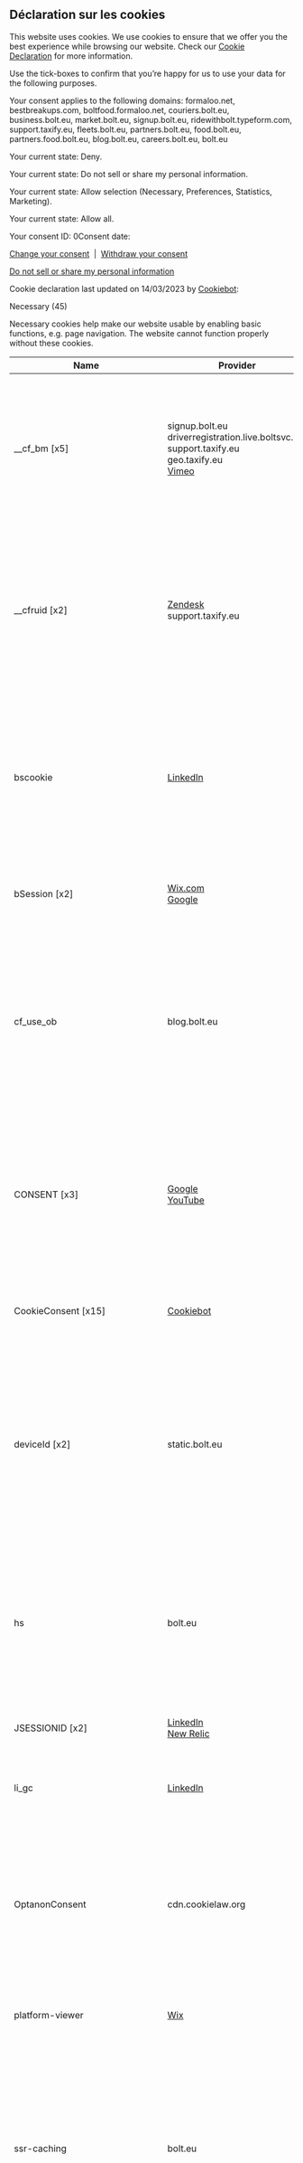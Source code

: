 Déclaration sur les cookies
---------------------------

This website uses cookies. We use cookies to ensure that we offer you the best experience while browsing our website. Check our [Cookie Declaration](https://bolt.eu/en/cookie-declaration/) for more information.

Use the tick-boxes to confirm that you’re happy for us to use your data for the following purposes.

Your consent applies to the following domains: formaloo.net, bestbreakups.com, boltfood.formaloo.net, couriers.bolt.eu, business.bolt.eu, market.bolt.eu, signup.bolt.eu, ridewithbolt.typeform.com, support.taxify.eu, fleets.bolt.eu, partners.bolt.eu, food.bolt.eu, partners.food.bolt.eu, blog.bolt.eu, careers.bolt.eu, bolt.eu

Your current state: Deny. 

Your current state: Do not sell or share my personal information. 

Your current state: Allow selection (Necessary, Preferences, Statistics, Marketing). 

Your current state: Allow all. 

Your consent ID: 0Consent date:

[Change your consent](#)  |  [Withdraw your consent](#)

[Do not sell or share my personal information](#)

  

Cookie declaration last updated on 14/03/2023 by [Cookiebot](https://www.cookiebot.com/ "Cookiebot"):

Necessary (45)

Necessary cookies help make our website usable by enabling basic functions, e.g. page navigation. The website cannot function properly without these cookies.

    
| Name | Provider | Purpose | Expiry | Type |
| --- | --- | --- | --- | --- |
| \_\_cf\_bm \[x5\] | signup.bolt.eu  <br>driverregistration.live.boltsvc.net  <br>support.taxify.eu  <br>geo.taxify.eu  <br>[Vimeo](https://vimeo.com/features/video-privacy "Vimeo's privacy policy") | This cookie is used to distinguish between humans and bots. This is beneficial for the website, in order to make valid reports on the use of their website. | 1 day | HTTP Cookie |
| \_\_cfruid \[x2\] | [Zendesk](https://www.zendesk.com/company/customers-partners/privacy-policy/ "Zendesk's privacy policy")  <br>support.taxify.eu | This cookie is a part of the services provided by Cloudflare - Including load-balancing, deliverance of website content and serving DNS connection for website operators. | Session | HTTP Cookie |
| bscookie | [LinkedIn](https://www.linkedin.com/legal/privacy-policy "LinkedIn's privacy policy") | This cookie is used to identify the visitor through an application. This allows the visitor to login to a website through their LinkedIn application for example. | 1 year | HTTP Cookie |
| bSession \[x2\] | [Wix.com](http://parastorage.com/ "Wix.com's privacy policy")  <br>[Google](https://policies.google.com/privacy "Google's privacy policy") | Necessary for measuring and reporting of website performance. | 1 day | HTTP Cookie |
| cf\_use\_ob | blog.bolt.eu | Used to detect if the website is inaccessible, in case of maintenance of content updates - The cookie allows the website to present the visitor with a notice on the issue in question. | 1 day | HTTP Cookie |
| CONSENT \[x3\] | [Google](https://policies.google.com/privacy "Google's privacy policy")  <br>[YouTube](https://policies.google.com/privacy "YouTube's privacy policy") | Used to detect if the visitor has accepted the marketing category in the cookie banner. This cookie is necessary for GDPR-compliance of the website. | 2 years | HTTP Cookie |
| CookieConsent \[x15\] | [Cookiebot](https://www.cookiebot.com/goto/privacy-policy/ "Cookiebot's privacy policy") | Stores the user's cookie consent state for the current domain | 13428 days | HTTP Cookie |
| deviceId \[x2\] | static.bolt.eu | Identifies the logged in user. A unique session ID is linked to the user so that he/she is identified while navigating the website. The user is logged out when the cookie expires. | Persistent | HTML Local Storage |
| hs  | bolt.eu | Ensures visitor browsing-security by preventing cross-site request forgery. This cookie is essential for the security of the website and visitor. | Session | HTTP Cookie |
| JSESSIONID \[x2\] | [LinkedIn](https://www.linkedin.com/legal/privacy-policy "LinkedIn's privacy policy")  <br>[New Relic](https://newrelic.com/termsandconditions/services-notices "New Relic's privacy policy") | Preserves users states across page requests. | Session | HTTP Cookie |
| li\_gc | [LinkedIn](https://www.linkedin.com/legal/privacy-policy "LinkedIn's privacy policy") | Stores the user's cookie consent state for the current domain | 180 days | HTTP Cookie |
| OptanonConsent | cdn.cookielaw.org | Determines whether the visitor has accepted the cookie consent box. This ensures that the cookie consent box will not be presented again upon re-entry. | 1 year | HTTP Cookie |
| platform-viewer | [Wix](https://www.wix.com/about/privacy "Wix's privacy policy") | Preserves the visitor's session state across page requests. | Session | Pixel Tracker |
| ssr-caching | bolt.eu | This cookie is necessary for the cache function. A cache is used by the website to optimize the response time between the visitor and the website. The cache is usually stored on the visitor’s browser. | 1 day | HTTP Cookie |
| svSession | bolt.eu | This cookie is necessary for the login function on the website. | 400 days | HTTP Cookie |
| taxifyDriverPortal\_uuid | partners.bolt.eu | Pending | Persistent | HTML Local Storage |
| taxifyDriverPortal\_visitorId | partners.bolt.eu | Pending | Persistent | HTML Local Storage |
| taxifyFleetOwnerPortal\_username | fleets.bolt.eu | Pending | Persistent | HTML Local Storage |
| test\_cookie | [Google](https://policies.google.com/privacy "Google's privacy policy") | Used to check if the user's browser supports cookies. | 1 day | HTTP Cookie |
| XSRF-TOKEN | bolt.eu | Ensures visitor browsing-security by preventing cross-site request forgery. This cookie is essential for the security of the website and visitor. | Session | HTTP Cookie |
| ZD-suid | [Zendesk](https://www.zendesk.com/company/customers-partners/privacy-policy/ "Zendesk's privacy policy") | Unique id that identifies the user's session. | Persistent | HTML Local Storage |

Preferences (12)

Preference cookies enable our website to remember information that changes the way it behaves or looks, e.g. your preferred language or the region that you’re in.

    
| Name | Provider | Purpose | Expiry | Type |
| --- | --- | --- | --- | --- |
| @@scroll# | bolt.eu | Pending | Session | HTML Local Storage |
| \_bolt\_blog\_language | blog.bolt.eu | Pending | 1 day | HTTP Cookie |
| boltcityname | bolt.eu | Used internally to avoid sending duplicate requests in order to detect user's location once it's set | 1 day | HTTP Cookie |
| boltcountrycode | bolt.eu | Used internally to avoid sending duplicate requests in order to detect user's location once it's set | 1 day | HTTP Cookie |
| CookieConsentBulkSetting-# | [Cookiebot](https://www.cookiebot.com/goto/privacy-policy/ "Cookiebot's privacy policy") | Enables cookie consent across multiple websites | Persistent | HTML Local Storage |
| iso\_code | static.tildacdn.com | Used by tilda for identification of the User without taking additional measures. | Persistent | HTML Local Storage |
| lang | [LinkedIn](https://www.linkedin.com/legal/privacy-policy "LinkedIn's privacy policy") | Necessary for maintaining language-settings across subpages on the website. | Session | HTTP Cookie |
| li\_alerts | [LinkedIn](https://www.linkedin.com/legal/privacy-policy "LinkedIn's privacy policy") | Used to determine when and where certain pop-ups on the website should be presented for the user and remember whether the user has closed these, to keep them from showing multiple times. | 1 year | HTTP Cookie |
| lidc | [LinkedIn](https://www.linkedin.com/legal/privacy-policy "LinkedIn's privacy policy") | Registers which server-cluster is serving the visitor. This is used in context with load balancing, in order to optimize user experience. | 1 day | HTTP Cookie |
| taxifyDriverPortal\_locale | partners.bolt.eu | Pending | Persistent | HTML Local Storage |
| taxifyFleetOwnerPortal\_locale | fleets.bolt.eu | Pending | Persistent | HTML Local Storage |
| ZD-store | [Zendesk](https://www.zendesk.com/company/customers-partners/privacy-policy/ "Zendesk's privacy policy") | Registers whether the self-service-assistant Zendesk Answer Bot has been displayed to the website user. | Persistent | HTML Local Storage |

Statistics (48)

Statistic cookies help us understand how you interact with our website by collecting and reporting information anonymously.

    
| Name | Provider | Purpose | Expiry | Type |
| --- | --- | --- | --- | --- |
| \_device\_id\_ | food.bolt.eu | Pending | Persistent | HTML Local Storage |
| \_ga \[x4\] | [Google](https://policies.google.com/privacy "Google's privacy policy")  <br>support.taxify.eu | Registers a unique ID that is used to generate statistical data on how the visitor uses the website. | 2 years | HTTP Cookie |
| \_ga\_# \[x4\] | [Google](https://policies.google.com/privacy "Google's privacy policy")  <br>support.taxify.eu | Used by Google Analytics to collect data on the number of times a user has visited the website as well as dates for the first and most recent visit. | 2 years | HTTP Cookie |
| \_gat \[x2\] | [Google](https://policies.google.com/privacy "Google's privacy policy")  <br>support.taxify.eu | Used by Google Analytics to throttle request rate | 1 day | HTTP Cookie |
| \_gid \[x3\] | [Google](https://policies.google.com/privacy "Google's privacy policy")  <br>support.taxify.eu | Registers a unique ID that is used to generate statistical data on how the visitor uses the website. | 1 day | HTTP Cookie |
| \_hjAbsoluteSessionInProgress | [Hotjar](https://www.hotjar.com/legal/policies/privacy/ "Hotjar's privacy policy") | This cookie is used to count how many times a website has been visited by different visitors - this is done by assigning the visitor an ID, so the visitor does not get registered twice. | 1 day | HTTP Cookie |
| \_hjFirstSeen | [Hotjar](https://www.hotjar.com/legal/policies/privacy/ "Hotjar's privacy policy") | This cookie is used to determine if the visitor has visited the website before, or if it is a new visitor on the website. | 1 day | HTTP Cookie |
| \_hjIncludedInPageviewSample \[x3\] | [Hotjar](https://www.hotjar.com/legal/policies/privacy/ "Hotjar's privacy policy") | Determines if the user's navigation should be registered in a certain statistical place holder. | 1 day | HTTP Cookie |
| \_hjIncludedInSessionSample\_# | [Hotjar](https://www.hotjar.com/legal/policies/privacy/ "Hotjar's privacy policy") | Collects statistics on the visitor's visits to the website, such as the number of visits, average time spent on the website and what pages have been read. | 1 day | HTTP Cookie |
| \_hjRecordingLastActivity | bolt.eu | Sets a unique ID for the session. This allows the website to obtain data on visitor behaviour for statistical purposes. | Session | HTML Local Storage |
| \_hjSession\_# | [Hotjar](https://www.hotjar.com/legal/policies/privacy/ "Hotjar's privacy policy") | Collects statistics on the visitor's visits to the website, such as the number of visits, average time spent on the website and what pages have been read. | 1 day | HTTP Cookie |
| \_hjSessionUser\_# | [Hotjar](https://www.hotjar.com/legal/policies/privacy/ "Hotjar's privacy policy") | Collects statistics on the visitor's visits to the website, such as the number of visits, average time spent on the website and what pages have been read. | 1 year | HTTP Cookie |
| \_hjTLDTest | [Hotjar](https://www.hotjar.com/legal/policies/privacy/ "Hotjar's privacy policy") | Registers statistical data on users' behaviour on the website. Used for internal analytics by the website operator. | Session | HTTP Cookie |
| \_tt\_enable\_cookie | [Tiktok](https://www.tiktok.com/legal/privacy-policy?lang=en "Tiktok's privacy policy") | Used by the social networking service, TikTok, for tracking the use of embedded services. | 1 year | HTTP Cookie |
| AnalyticsSyncHistory | [LinkedIn](https://www.linkedin.com/legal/privacy-policy "LinkedIn's privacy policy") | Used in connection with data-synchronization with third-party analysis service. | 30 days | HTTP Cookie |
| collect | [Google](https://policies.google.com/privacy "Google's privacy policy") | Used to send data to Google Analytics about the visitor's device and behavior. Tracks the visitor across devices and marketing channels. | Session | Pixel Tracker |
| events/1/# | [New Relic](https://newrelic.com/termsandconditions/services-notices "New Relic's privacy policy") | Used to monitor website performance for statistical purposes. | Session | Pixel Tracker |
| fedops.logger.defaultOverrides | [Wix.com](http://parastorage.com/ "Wix.com's privacy policy") | Registers statistical data on users' behaviour on the website. Used for internal analytics by the website operator. | 1 day | HTTP Cookie |
| fedops.logger.sessionId | [Wix.com](http://parastorage.com/ "Wix.com's privacy policy") | Registers statistical data on users' behaviour on the website. Used for internal analytics by the website operator. | Persistent | HTML Local Storage |
| hjViewportId | bolt.eu | Sets a unique ID for the session. This allows the website to obtain data on visitor behaviour for statistical purposes. | Session | HTML Local Storage |
| jserrors/1/# | [New Relic](https://newrelic.com/termsandconditions/services-notices "New Relic's privacy policy") | Pending | Session | Pixel Tracker |
| ln\_or | [Google](https://policies.google.com/privacy "Google's privacy policy") | Registers statistical data on users' behaviour on the website. Used for internal analytics by the website operator. | 1 day | HTTP Cookie |
| previousUrl \[x2\] | couriers.bolt.eu  <br>static.tildacdn.com | Sets a unique ID for the session. This allows the website to obtain data on visitor behaviour for statistical purposes. | 1 day | HTTP Cookie |
| survi::#::allvisitor | [Survicate](http://survicate.com/wp-content/uploads/2015/10/Polityka-prywatnosci-ENG-1.pdf "Survicate's privacy policy") | Pending | Persistent | HTML Local Storage |
| survi::#::statusrequestHandler | [Survicate](http://survicate.com/wp-content/uploads/2015/10/Polityka-prywatnosci-ENG-1.pdf "Survicate's privacy policy") | Pending | Persistent | HTML Local Storage |
| survi::#::visitInitialUrl | [Survicate](http://survicate.com/wp-content/uploads/2015/10/Polityka-prywatnosci-ENG-1.pdf "Survicate's privacy policy") | Pending | Session | HTML Local Storage |
| survi::#::visitReferrerUrl | [Survicate](http://survicate.com/wp-content/uploads/2015/10/Polityka-prywatnosci-ENG-1.pdf "Survicate's privacy policy") | Pending | Session | HTML Local Storage |
| survi::#::visitViews | [Survicate](http://survicate.com/wp-content/uploads/2015/10/Polityka-prywatnosci-ENG-1.pdf "Survicate's privacy policy") | Pending | Session | HTML Local Storage |
| tildasid \[x2\] | couriers.bolt.eu  <br>static.tildacdn.com | Registers a unique ID that is used to generate statistical data on how the visitor uses the website. | 1 day | HTTP Cookie |
| tildauid \[x2\] | couriers.bolt.eu  <br>static.tildacdn.com | Registers a unique ID that is used to generate statistical data on how the visitor uses the website. | 3 months | HTTP Cookie |
| visited \[x2\] | couriers.bolt.eu  <br>partners.food.bolt.eu | Unique user ID that recognizes the user on returning visits. | Session | HTML Local Storage |
| vuid | [Vimeo](https://vimeo.com/privacy "Vimeo's privacy policy") | Collects data on the user's visits to the website, such as which pages have been read. | 399 days | HTTP Cookie |
| ZD-buid | bolt.eu | Unique id that identifies the user on recurring visits. | Persistent | HTML Local Storage |

Marketing (58)

Marketing cookies are used to track visitors across our website. The intention is to display ads that are more relevant and engaging for each individual user.

    
| Name | Provider | Purpose | Expiry | Type |
| --- | --- | --- | --- | --- |
| \_\_ddg1\_ | partners.food.bolt.eu | Used to track visitors on multiple websites, in order to present relevant advertisement based on the visitor's preferences. | 1 year | HTTP Cookie |
| \_\_mpq\_#\_# \[x3\] | bolt.eu  <br>fleets.bolt.eu  <br>cdn.mxpnl.com | Collects data on user behaviour and interaction in order to optimize the website and make advertisement on the website more relevant. | Persistent | HTML Local Storage |
| \_fbp | [Meta Platforms, Inc.](https://www.facebook.com/policy.php/ " Meta Platforms, Inc.'s privacy policy") | Used by Facebook to deliver a series of advertisement products such as real time bidding from third party advertisers. | 3 months | HTTP Cookie |
| \_gaexp | www.googleoptimize.com | This cookie is used by Google Analytics to determine if the visitor is involved in their marketing experiments. | 29 days | HTTP Cookie |
| \_gcl\_au \[x3\] | [Google](https://policies.google.com/privacy "Google's privacy policy") | Used by Google AdSense for experimenting with advertisement efficiency across websites using their services. | 3 months | HTTP Cookie |
| \_hjRecordingEnabled | bolt.eu | This cookie is used to identify the visitor and optimize ad-relevance by collecting visitor data from multiple websites – this exchange of visitor data is normally provided by a third-party data-center or ad-exchange. | Session | HTML Local Storage |
| \_trackingplan\_initial | [Google](https://policies.google.com/privacy "Google's privacy policy") | Pending | Persistent | HTML Local Storage |
| \_trackingplan\_is\_sampled\_user | [Google](https://policies.google.com/privacy "Google's privacy policy") | Collects user data through quiz/survey-like content. This allows the website to promote relevant products or services. | Persistent | HTML Local Storage |
| \_trackingplan\_sample\_rate | [Google](https://policies.google.com/privacy "Google's privacy policy") | Collects user data through quiz/survey-like content. This allows the website to promote relevant products or services. | Persistent | HTML Local Storage |
| \_trackingplan\_sample\_rate\_ts | [Google](https://policies.google.com/privacy "Google's privacy policy") | Collects user data through quiz/survey-like content. This allows the website to promote relevant products or services. | Persistent | HTML Local Storage |
| \_ttp \[x2\] | [Tiktok](https://www.tiktok.com/legal/privacy-policy?lang=en "Tiktok's privacy policy") | Used by the social networking service, TikTok, for tracking the use of embedded services. | 1 year | HTTP Cookie |
| ads/ga-audiences | [Google](https://policies.google.com/privacy "Google's privacy policy") | Used by Google AdWords to re-engage visitors that are likely to convert to customers based on the visitor's online behaviour across websites. | Session | Pixel Tracker |
| bcookie | [LinkedIn](https://www.linkedin.com/legal/privacy-policy "LinkedIn's privacy policy") | Used by the social networking service, LinkedIn, for tracking the use of embedded services. | 1 year | HTTP Cookie |
| dismissedBanners | [Typeform](https://admin.typeform.com/to/dwk6gt/ "Typeform's privacy policy") | Collects user data through quiz/survey-like content. This allows the website to promote relevant products or services. | Persistent | HTML Local Storage |
| experiments-fingerprint | [Typeform](https://admin.typeform.com/to/dwk6gt/ "Typeform's privacy policy") | Collects user data through quiz/survey-like content. This allows the website to promote relevant products or services. | 6 months | HTTP Cookie |
| experiments-raw | [Typeform](https://admin.typeform.com/to/dwk6gt/ "Typeform's privacy policy") | Collects user data through quiz/survey-like content. This allows the website to promote relevant products or services. | 6 months | HTTP Cookie |
| IDE | [Google](https://policies.google.com/privacy "Google's privacy policy") | Used by Google DoubleClick to register and report the website user's actions after viewing or clicking one of the advertiser's ads with the purpose of measuring the efficacy of an ad and to present targeted ads to the user. | 1 year | HTTP Cookie |
| mp\_#\_mixpanel \[x4\] | business.bolt.eu  <br>fleets.bolt.eu  <br>cdn.mxpnl.com | Pending | 1 year | HTTP Cookie |
| NID | [Google](https://policies.google.com/privacy "Google's privacy policy") | Registers a unique ID that identifies a returning user's device. The ID is used for targeted ads. | 6 months | HTTP Cookie |
| pagead/1p-conversion/# | [Google](https://policies.google.com/privacy "Google's privacy policy") | Collects data on visitor behaviour from multiple websites, in order to present more relevant advertisement - This also allows the website to limit the number of times that they are shown the same advertisement. | Session | Pixel Tracker |
| pagead/1p-user-list/# | [Google](https://policies.google.com/privacy "Google's privacy policy") | Tracks if the user has shown interest in specific products or events across multiple websites and detects how the user navigates between sites. This is used for measurement of advertisement efforts and facilitates payment of referral-fees between websites. | Session | Pixel Tracker |
| pagead/landing \[x3\] | [Google](https://policies.google.com/privacy "Google's privacy policy") | Collects data on visitor behaviour from multiple websites, in order to present more relevant advertisement - This also allows the website to limit the number of times that they are shown the same advertisement. | Session | Pixel Tracker |
| pagead/viewthroughconversion/699781999 | [Google](https://policies.google.com/privacy "Google's privacy policy") | Pending | Session | Pixel Tracker |
| sessionInitiated | [Google](https://policies.google.com/privacy "Google's privacy policy") | Collects user data through quiz/survey-like content. This allows the website to promote relevant products or services. | Session | HTML Local Storage |
| sp\_landing | [Spotify](https://www.spotify.com/uk/legal/privacy-policy/ "Spotify's privacy policy") | Used to implement audio-content from Spotify on the website. Can also be used to register user interaction and preferences in context with audio-content - This can serve statistics and marketing purposes. | 1 day | HTTP Cookie |
| sp\_t | [Spotify](https://www.spotify.com/uk/legal/privacy-policy/ "Spotify's privacy policy") | Used to implement audio-content from Spotify on the website. Can also be used to register user interaction and preferences in context with audio-content - This can serve statistics and marketing purposes. | 1 year | HTTP Cookie |
| tt\_appInfo \[x2\] | [Tiktok](https://www.tiktok.com/legal/privacy-policy?lang=en "Tiktok's privacy policy") | Used by the social networking service, TikTok, for tracking the use of embedded services. | Session | HTML Local Storage |
| tt\_pageId \[x2\] | [Tiktok](https://www.tiktok.com/legal/privacy-policy?lang=en "Tiktok's privacy policy") | Used by the social networking service, TikTok, for tracking the use of embedded services. | Session | HTML Local Storage |
| tt\_pixel\_session\_index \[x2\] | [Tiktok](https://www.tiktok.com/legal/privacy-policy?lang=en "Tiktok's privacy policy") | Used by the social networking service, TikTok, for tracking the use of embedded services. | Session | HTML Local Storage |
| tt\_sessionId \[x2\] | [Tiktok](https://www.tiktok.com/legal/privacy-policy?lang=en "Tiktok's privacy policy") | Used by the social networking service, TikTok, for tracking the use of embedded services. | Session | HTML Local Storage |
| UserMatchHistory | [LinkedIn](https://www.linkedin.com/legal/privacy-policy "LinkedIn's privacy policy") | Ensures visitor browsing-security by preventing cross-site request forgery. This cookie is essential for the security of the website and visitor. | 30 days | HTTP Cookie |
| VISITOR\_INFO1\_LIVE | [YouTube](https://policies.google.com/privacy "YouTube's privacy policy") | Tries to estimate the users' bandwidth on pages with integrated YouTube videos. | 179 days | HTTP Cookie |
| YSC | [YouTube](https://policies.google.com/privacy "YouTube's privacy policy") | Registers a unique ID to keep statistics of what videos from YouTube the user has seen. | Session | HTTP Cookie |
| yt.innertube::nextId | [YouTube](https://policies.google.com/privacy "YouTube's privacy policy") | Registers a unique ID to keep statistics of what videos from YouTube the user has seen. | Persistent | HTML Local Storage |
| yt.innertube::requests | [YouTube](https://policies.google.com/privacy "YouTube's privacy policy") | Registers a unique ID to keep statistics of what videos from YouTube the user has seen. | Persistent | HTML Local Storage |
| ytidb::LAST\_RESULT\_ENTRY\_KEY \[x2\] | [YouTube](https://policies.google.com/privacy "YouTube's privacy policy") | Stores the user's video player preferences using embedded YouTube video | Persistent | HTML Local Storage |
| yt-remote-cast-available | [YouTube](https://policies.google.com/privacy "YouTube's privacy policy") | Stores the user's video player preferences using embedded YouTube video | Session | HTML Local Storage |
| yt-remote-cast-installed | [YouTube](https://policies.google.com/privacy "YouTube's privacy policy") | Stores the user's video player preferences using embedded YouTube video | Session | HTML Local Storage |
| yt-remote-connected-devices | [YouTube](https://policies.google.com/privacy "YouTube's privacy policy") | Stores the user's video player preferences using embedded YouTube video | Persistent | HTML Local Storage |
| yt-remote-device-id | [YouTube](https://policies.google.com/privacy "YouTube's privacy policy") | Stores the user's video player preferences using embedded YouTube video | Persistent | HTML Local Storage |
| yt-remote-fast-check-period | [YouTube](https://policies.google.com/privacy "YouTube's privacy policy") | Stores the user's video player preferences using embedded YouTube video | Session | HTML Local Storage |
| yt-remote-session-app | [YouTube](https://policies.google.com/privacy "YouTube's privacy policy") | Stores the user's video player preferences using embedded YouTube video | Session | HTML Local Storage |
| yt-remote-session-name | [YouTube](https://policies.google.com/privacy "YouTube's privacy policy") | Stores the user's video player preferences using embedded YouTube video | Session | HTML Local Storage |